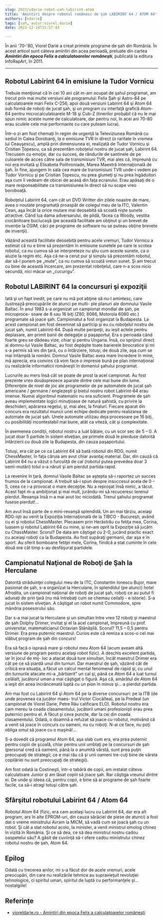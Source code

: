 ```yaml
---
slug: 2023/vdarie-robot-sah-labirint-atom
title: 'Amintiri despre robotul românesc de şah LABIRINT 64 / ATOM 64'
authors: [vdarie]
tags: [sah, autor:viorel.darie]
date: 2023-12-14T15:57:43

---
```


În anii '70-'80, Viorel Darie a creat primele programe de șah din România. În acest articol sunt câteva amintiri din acea perioadă, preluate din cartea _**Amintiri din epoca Felix a calculatoarelor româneşti**_, publicată la editura InfoRapArt, în 2011.

<!-- truncate -->

---

## Robotul Labirint 64 în emisiune la Tudor Vornicu

Trebuie menţionat că în cei 10 ani cât m-am ocupat de şahul programat, am trecut prin mai multe versiuni ale programului: Felix Şah şi Astro-64 pe calculatoarele mari Felix C-256, apoi două versiuni Labirint 64 şi Atom 64 sub formă de roboţi de jucat şah, şi un program cu interfaţă grafică Atom-64 pentru microcalculatoarele M-18 şi Cub-Z (tinerilor probabil că nu le mai spun nimic aceste nume de calculatoare, dar pentru noi, în acei ani 70-80 erau sculele cele mai performante cu care puteam lucra).

Într-o zi am fost chemaţi în regim de urgenţă la Televiziunea Română cu sediul în Calea Dorobanţi, la o emisiune TVR în direct (o raritate în vremea lui Ceauşescu), amplă prin dimensiunea ei, realizată de Tudor Vornicu şi Cristian Ţopescu, ca să prezentăm roboţelul nostru de jucat şah, Labirint 64. Trecusem cu emoţie, dar cu succes, de rândurile de santinele de pe culoarele de acces către sala de transmisiuni TVR, mai ales că, împreună cu noi era invitată şi Elisabeta Polihroniade, Marea Maestră Internaţională de şah. În fine, ajungem în sala cea mare de transmisiuni TVR unde-i vedem pe Tudor Vornicu şi pe Cristian Ţopescu, nu prea glumeţi şi nu prea îngăduitori aşa cum îi vedeam de obicei de acasă din faţa ecranului. Erau apăsaţi de o mare responsabilitate ca transmisiunea în direct să nu scape vreo boroboaţă.

Roboţelul Labirint 64, cam cât un DVD Writter din zilele noastre de mare, avea o noutate programată proaspăt de colegul meu de la ITC, Valentin Cean, aşa încât la orice mutare mai deosebită să scoată nişte sunete atractive. Când lua dama adversarului, de pildă, făcea ca Woody, vestita ciocănitoare buclucaşă (pe această facilitate am obţinut şi un brevet de invenţie la OSIM, căci pe programe de software nu se puteau obţine brevete de invenţii).

Văzând această facilitate deosebită pentru acele vremuri, Tudor Vornicu a estimat că nu e bine să prezentăm în emisiune sunetele pe care le scotea robotul, ca nu cumva să se interpreteze nu ştiu cum aceste sunete, ca o aluzie la regim etc. Aşa că ne-a cerut pur şi simplu să prezentăm robotul, dar să-l punem pe „mute”, ca nu cumva să scoată vreun sunet. Şi am trecut cu bine de această încercare, am prezentat roboţelul, care n-a scos nicio secundă, nici măcar un „cucurigu”.

## Robotul LABIRINT 64 la concursuri şi expoziţii

Iată şi un fapt inedit, pe care nu mă pot abţine să nu-l
amintesc, care ilustrează preocupările de atunci pe multi-
ple planuri ale domnului Vasile Baltac. În anul 1983 s-a
organizat un campionat mondial de şah, pe microproce-
soare de 8 sau 16 biţi (Z80, 8086, Motorola 6080 etc.) programate să joace şah. Campionatul a fost organizat la Budapesta. La acest campionat am fost desemnat să
particip şi eu cu roboţelul nostru de jucat şah, numit Labirint-64. După multe peripeţii, au ieşit actele pentru deplasare, am primit banii de delegaţie şi paşaportul. Era o
perioada când foarte greu se dădeau vize, chiar şi pentru
Ungaria. Însă, cu sprijinul direct al domnu-lui Vasile Baltac, au fost depăşite toate barierele birocratice şi mi s-a
permis să ies din ţară, cu o întârziere, totuşi, de două zile,
aşa cum se mai întâmplă la români. Domnul Vasile Baltac
avea mare încredere în mine, mă aprecia, era convins că
vom face o impresie bună pe plan internaţional cu realizările informaticii româneşti în domeniul şahului programat.

Lucrurile au mers însă cât se poate de prost la acel campionat. Au fost prezente vreo douăsprezece aparate dintre cele mai bune din lume. Diferenţele de nivel de joc ale programelor de pe automatele de jucat şah americane / germane / englezeşti şi bietul nostru robot Labirint-64 erau imense. Numai algoritmul matematic nu era suficient. Programele de şah aveau implementate logici minuţioase de natură şahistă, cu privire la deschideri, apărarea regelui, şi, mai ales, la finaluri. Fiecare aparat din concurs era rezultatul muncii unei echipe dedicate pentru realizarea de automate de jucat şah. Unele automate utilizau deja procesoare pe 16 biţi, cu posibilităţi incontestabil mai bune, atât ca viteză, cât şi complexitate.

În asemenea condiţii, robotul nostru a luat bătaie, cu un scor sec de 5 – 0. A jucat doar 5 partide în sistem elveţian, pe primele două le pierduse datorită întârzierii cu două zile la Budapesta, din cauza paşaportului.

Totuşi, era cât pe ce ca Labirint 64 să bată robotul din RDG, numit ChessMaster, în faţa căruia am avut chiar avantaj material. Dar, din cauză că Labirint 64 nu a văzut o furculiţă de cal (robotul putea prevedea doar 3 semi-mutări) totul s-a năruit şi am pierdut partida rapid.

La revenire în ţară, domnul Vasile Baltac se aştepta să-i raportez un succes frumos de la campionat. A trebuit să-i spun despre insuccesul acela de 0 – 5, ceea ce i-a provocat o mare decepţie. Nu a reproşat însă nimic, a tăcut. Acest fapt m-a ambiţionat şi mai mult, jurându-mi să recuceresc terenul pierdut. Revanşa însă n-a mai avut loc niciodată. Trenul şahului programat fusese pierdut!...

Am avut însă parte de o mini-revanşă splendidă. Un an mai târziu, aceiaşi RDG-işti au venit la Expoziţia Internaţională de la TIBCO - Bucureşti, având cu ei şi robotul ChessMaster. Plecasem prin Herăstrău cu fetiţa mea, Corina, luasem şi robotul Labirint 64 cu mine, şi ne-am oprit la
Expoziţie să jucăm cu ChassMaster. Scorul? De data am câştigat cu 2-0, jucând practic exact cu aceiaşi roboţi ca la Budapesta. Au fost supăraţi germanii, dar aşa e în sport. Au oferit bomboane fetiţei mele, Corina, fiindcă a stat cuminte în cele două ore cât timp s-au desfăşurat partidele.

## Campionatul Naţional de Roboţi de Şah la Herculane

Datorită străduinţei colegului meu de la ITC, Constantin Ionescu Bujor, mare pasionat de şah, s-a organizat la Herculane, în splendidul (pe atunci) hotel Afrodita, un campionat naţional de roboţi de jucat şah, roboţi ce au putut fi adunaţi de prin ţară (nu mă întrebaţi cum se chemau ceilalţi - e istorie). S-a jucat în sistem elveţian. A câştigat un robot numit Commodore, spre
mândria posesorului său.

Dar s-a mai jucat la Herculane şi un simultan între
vreo 12 roboţi şi maestrul de şah Dolphy Drimer, invitat şi el la acel campionat, împreună cu prof. universitar, matematicianul Octavian Stănăşilă. Scorul? 11,5 – 0,5 pentru Drimer. Era prea puternic maestrul. Curios este că remiza a scos-o cel mai slăbuţ program de şah din concurs!

Era să facă o ispravă mare şi robotul meu Atom 64
(acum aveam altă versiune de program pentru acelaşi
robot fizic). A deschis excelent partida, iar în jocul de mij-
loc a atacat două ture simultan, încât maestrul Drimer era
cât pe ce să piardă unul din turnuri. Dar maestrul de şah,
văzând cât de critică era situaţia, a făcut un calcul mental
fenomenal de rapid şi, cu unul din turnurile atacate mi-a
„bărbierit” un cal şi, până ce Atom 64 a luat turnul
celălalt, jucătorul uman a mai câştigat o figură. Aşa că,
amărâtul de Atom 64 a ieşit din acea încrâncenată luptă cu
un pion în minus şi... a pierdut partida.

Am mai fost cu Labirint 64 şi Atom 64 pe la diverse
concursuri: pe la ITB (de unde provenea ca jucător maes-
trul Victor Ciocâltea), pe la Predeal (un campionat de
Viorel Darie, Petre Rău calificare ELO). Robotul nostru era cam mereu la coada
clasamentului, jucătorii umani profesionişti erau prea puternici pentru el. A făcut şi ceva puncte, dar la cei din coada clasamentului. Odată, o doamnă a refuzat să joace cu robotul, motivând că a venit să joace în concurs cu oameni, nu cu roboţi. N-ai ce face, nu poţi obliga omul să joace cu o maşină!...

S-a dovedit că programul Atom 64, aşa slab cum era, era prea puternic pentru copiii de şcoală, chiar pentru unii umblaţi pe la concursuri de şah (personal cred că oamenii, până la o anumită vârstă, sunt prea puţin preocupaţi de strategii; ce e mai rău că şi unii oameni tre-cuţi bine de vârsta copilăriei nu sunt preocupaţi de strategii).

Am fost odată la Costineşti, într-o tabără de copii, am instalat câteva calculatoare Junior şi am lăsat copiii să joace şah. Rar câştiga vreunul dintre ei. De unde şi ideea că, pentru copii, e bine să ai programe de şah foarte facile, ca să-i atragi totuşi către şah.

## Sfârşitul robotului Labirint 64 / Atom 64

Robotul Atom 64 (fizic, era cam acelaşi lucru cu Labirint 64, dar era alt program, ars în alte EPROM-uri, din cauza sărăciei de piese de atunci) a fost dat o vreme ministrului Avram la MICM, să vadă cum se joacă şah cu un robot. Şi cât a stat robotul acolo, la minister, a venit ministrul omolog chinez în vizită în România. Şi ce să dea, ce să dea ministrul nostru cadou oaspetelui său? A găsit de cuviinţă să-i ofere cadou ministrului chinez robotul nostru de şah, Atom 64.

## Epilog

Odată cu trecerea anilor, mi s-a făcut dor de acele vremuri, acele preocupări, din care nu realizările tehnice au supravieţuit revoluţiei tehnologice, ci spiritul uman, spiritul de luptă cu performanţele şi... nostalgiile!

## Referințe

- [vioreldarie.ro - Amintiri din epoca Felix a calculatoarelor româneşti](https://www.vioreldarie.ro/Creatii/Amintiri%20din%20epoca%20FELIX%20a%20calculatoarelor%20romanesti.pdf)
